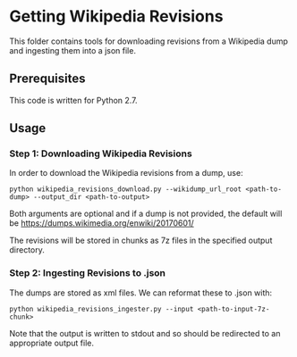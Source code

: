 # Getting Wikipedia Revisions

This folder contains tools for downloading revisions from a Wikipedia dump and ingesting them into a json file.

## Prerequisites

This code is written for Python 2.7.

## Usage

### Step 1: Downloading Wikipedia Revisions

In order to download the Wikipedia revisions from a dump, use:

```
python wikipedia_revisions_download.py --wikidump_url_root <path-to-dump> --output_dir <path-to-output>
```

Both arguments are optional and if a dump is not provided, the default will be 
https://dumps.wikimedia.org/enwiki/20170601/

The revisions will be stored in chunks as 7z files in the specified output directory.

### Step 2: Ingesting Revisions to .json

The dumps are stored as xml files. We can reformat these to .json with:

```
python wikipedia_revisions_ingester.py --input <path-to-input-7z-chunk>
```

Note that the output is written to stdout and so should be redirected to an appropriate output file. 
